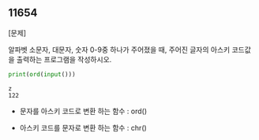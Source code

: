 ## 11654

[문제]

알파벳 소문자, 대문자, 숫자 0-9중 하나가 주어졌을 때, 주어진 글자의 아스키 코드값을 출력하는 프로그램을 작성하시오.

```python
print(ord(input()))
```

```
z
122
```

- 문자를 아스키 코드로 변환 하는 함수 : ord()

- 아스키 코드를 문자로 변환 하는 함수 : chr()